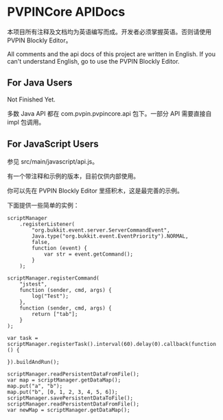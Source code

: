# PVPINCore APIDocs

本项目所有注释及文档均为英语编写而成。开发者必须掌握英语。否则请使用 PVPIN Blockly Editor。

All comments and the api docs of this project are written in English. If you can't understand English, go to use the PVPIN Blockly Editor.



## For Java Users

Not Finished Yet.

多数 Java API 都在 com.pvpin.pvpincore.api 包下。一部分 API 需要直接自 impl 包调用。



## For JavaScript Users

参见 src/main/javascript/api.js。

有一个带注释和示例的版本，目前仅供内部使用。

你可以先在 PVPIN Blockly Editor 里搭积木，这是最完善的示例。

下面提供一些简单的实例：

    scriptManager
        .registerListener(
            "org.bukkit.event.server.ServerCommandEvent",
            Java.type("org.bukkit.event.EventPriority").NORMAL,
            false,
            function (event) {
                var str = event.getCommand();
            }
        );

    scriptManager.registerCommand(
        "jstest",
        function (sender, cmd, args) {
            log("Test");
        },
        function (sender, cmd, args) {
            return ["tab"];
        }
    );

    var task = scriptManager.registerTask().interval(60).delay(0).callback(function () {
        
    }).buildAndRun();

    scriptManager.readPersistentDataFromFile();
    var map = scriptManager.getDataMap();
    map.put("a", "b");
    map.put("b", [0, 1, 2, 3, 4, 5, 6]);
    scriptManager.savePersistentDataToFile();
    scriptManager.readPersistentDataFromFile();
    var newMap = scriptManager.getDataMap();

